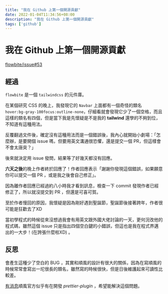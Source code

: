 ```yaml
---
title: "我在 Github 上第一個開源貢獻"
date: 2022-01-04T11:34:56+08:00
description: "我在 Github 上第一個開源貢獻"
tags: ['github']
---
```

# 我在 Github 上第一個開源貢獻
[flowbite/issue#53](https://github.com/themesberg/flowbite/issues/53)

## 經過
`flowbite` 是一個 `tailwindcss` 的元件庫。

在某個研究 CSS 的晚上，我發現它的 `Navbar` 上面都有一個奇怪的類名 `hover:bg-gray-100focus:outline-none`，仔細看就會發現它少了一個空格，而且這樣的類名有四個，但是當下我是先懷疑是不是我的 **tailwind** 還學的不夠到位，不知道有這種用法。

反覆翻過文件後，確定沒有這種用法而是一個錯誤後，我內心就開始小劇場：「怎麼辦，是要開個 issue 嗎，但要用英文溝通很恐懼，還是提交一個 PR，但這樣會不會太唐突？」

後來就決定用 issue 發問，結果等了好幾天都沒有回應。

**六天之後**的晚上作者終於回應了！作者回應表示「謝謝你發現這個錯誤，如果願意你可以提交一個 PR ，或是我之後會自己修正」。

因為離作者回應已經過約八小時我才看到訊息，檢查一下 commit 發現作者已經修正了，所以就沒提交到 PR ，但還是可喜可賀。

至於作者慢回的原因，我懷疑是因為剛好遇到聖誕節，聖誕節後接著跨年，作者很可能是狂歡去了XD

當初學程式的時候從來沒想過我會有用英文跟外國大佬討論的一天，更何況改他的程式碼，雖然這個 issue 只是指出四個空白鍵的小錯誤，但這也是我在程式界邁出的一大步！(在誇張什麼啦XD)
。
## 反思
會產生這種少了空白的 BUG ，其實和順風的設計有很大的關係，因為在寫順風的時候常常會寫出一坨很長的類名，雖然寫的時候很快，但是日後維護起來可讀性比較差。

[有消息](https://github.com/tailwindlabs/tailwindcss/discussions/6655)順風官方似乎有在開發 *prettier-plugin* ，希望能解決這個問題。